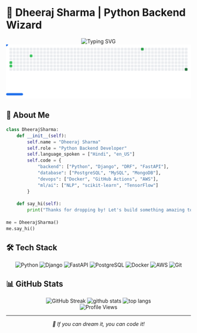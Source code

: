# 🐍 Dheeraj Sharma | Python Backend Wizard 

<div align="center">
<img src="https://readme-typing-svg.demolab.com?font=Fira+Code&size=32&duration=2800&pause=2000&color=A8FEF6&center=true&vCenter=true&width=940&lines=Hi+folks!%2C+Welcome+to+my+Github+profile;Python+Backend+Developer+%7C+Django+Expert;AI+and+Machine+Learning+Enthusiast" alt="Typing SVG" />
</div>

<!-- Breakout Game Animation -->
<div align="center">
  <picture>
    <source media="(prefers-color-scheme: dark)" srcset="images/breakout-dark.svg">
    <source media="(prefers-color-scheme: light)" srcset="images/breakout-light.svg">
    <img alt="Shows a Breakout game visualization of my GitHub contributions" src="images/breakout-light.svg">
  </picture>
</div>

## 🚀 About Me

```python
class DheerajSharma:
    def __init__(self):
        self.name = "Dheeraj Sharma"
        self.role = "Python Backend Developer"
        self.language_spoken = ["Hindi", "en_US"]
        self.code = {
            "backend": ["Python", "Django", "DRF", "FastAPI"],
            "database": ["PostgreSQL", "MySQL", "MongoDB"],
            "devops": ["Docker", "GitHub Actions", "AWS"],
            "ml/ai": ["NLP", "scikit-learn", "TensorFlow"]
        }
        
    def say_hi(self):
        print("Thanks for dropping by! Let's build something amazing together!")

me = DheerajSharma()
me.say_hi()
```

## 🛠️ Tech Stack

<div align="center">
  
![Python](https://img.shields.io/badge/-Python-3776AB?style=flat-square&logo=Python&logoColor=white)
![Django](https://img.shields.io/badge/-Django-092E20?style=flat-square&logo=Django&logoColor=white)
![FastAPI](https://img.shields.io/badge/-FastAPI-009688?style=flat-square&logo=FastAPI&logoColor=white)
![PostgreSQL](https://img.shields.io/badge/-PostgreSQL-336791?style=flat-square&logo=PostgreSQL&logoColor=white)
![Docker](https://img.shields.io/badge/-Docker-2496ED?style=flat-square&logo=Docker&logoColor=white)
![AWS](https://img.shields.io/badge/-AWS-232F3E?style=flat-square&logo=Amazon-AWS&logoColor=white)
![Git](https://img.shields.io/badge/-Git-F05032?style=flat-square&logo=Git&logoColor=white)

</div>

## 📊 GitHub Stats

<div align="center">
  
<img src="https://github-readme-streak-stats.herokuapp.com/?user=Dj-1000&theme=tokyonight&hide_border=true" width="500" alt="GitHub Streak"/>

<img src="https://github-readme-stats.vercel.app/api?username=Dj-1000&show_icons=true&theme=tokyonight&hide_border=true" width="500" alt="github stats"/>

<img src="https://github-readme-stats.vercel.app/api/top-langs/?username=Dj-1000&layout=compact&theme=tokyonight&hide_border=true" width="500" alt="top langs"/>

</div>

<!-- Profile Views Counter -->
<div align="center">
  <img src="https://komarev.com/ghpvc/?username=Dj-1000&color=blueviolet&style=flat-square&label=Profile+Views" alt="Profile Views">
</div>

---

<div align="center">
  <i>🎯 If you can dream it, you can code it!</i>
</div>
